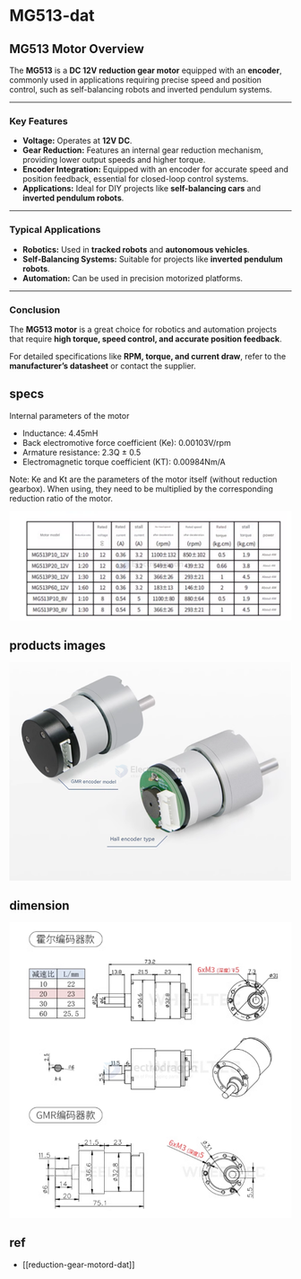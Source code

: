 
# MG513-dat


## MG513 Motor Overview

The **MG513** is a **DC 12V reduction gear motor** equipped with an **encoder**, commonly used in applications requiring precise speed and position control, such as self-balancing robots and inverted pendulum systems.

---

### **Key Features**
- **Voltage:** Operates at **12V DC**.
- **Gear Reduction:** Features an internal gear reduction mechanism, providing lower output speeds and higher torque.
- **Encoder Integration:** Equipped with an encoder for accurate speed and position feedback, essential for closed-loop control systems.
- **Applications:** Ideal for DIY projects like **self-balancing cars** and **inverted pendulum robots**.

---

### **Typical Applications**
- **Robotics:** Used in **tracked robots** and **autonomous vehicles**.
- **Self-Balancing Systems:** Suitable for projects like **inverted pendulum robots**.
- **Automation:** Can be used in precision motorized platforms.

---

### **Conclusion**
The **MG513 motor** is a great choice for robotics and automation projects that require **high torque, speed control, and accurate position feedback**. 

For detailed specifications like **RPM, torque, and current draw**, refer to the **manufacturer’s datasheet** or contact the supplier.


## specs 

Internal parameters of the motor
- Inductance: 4.45mH
- Back electromotive force coefficient (Ke): 0.00103V/rpm
- Armature resistance: 2.3Q ± 0.5
- Electromagnetic torque coefficient (KT): 0.00984Nm/A

Note: Ke and Kt are the parameters of the motor itself (without reduction gearbox). When using, they need to be multiplied by the corresponding reduction ratio of the motor.

![](2025-03-28-15-30-04.png)

## products images 

![](2025-03-28-15-27-53.png)

## dimension 

![](2025-03-28-15-47-40.png)

## ref 

- [[reduction-gear-motord-dat]]